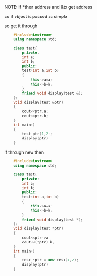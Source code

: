 NOTE:
If *then address and &to get address

so if object is passed as simple

so get it through 
```c++
	#include<iostream>
	using namespace std;

	class test{
	    private:
		int a;
		int b;
	    public:
		test(int a,int b)
		{
		    this->a=a;
		    this->b=b;
		}
		friend void display(test &);
	};
	void display(test &ptr)
	{
	    cout<<ptr.a;
	    cout<<ptr.b;
	}
	int main()
	{
	    test ptr(1,2);
	    display(ptr);
	}
```

if through new then

```c++
	#include<iostream>
	using namespace std;

	class test{
	    private:
		int a;
		int b;
	    public:
		test(int a,int b)
		{
		    this->a=a;
		    this->b=b;
		}
		friend void display(test *);
	};
	void display(test *ptr)
	{
	    cout<<ptr->a;
	    cout<<(*ptr).b;
	}
	int main()
	{
	    test *ptr = new test(1,2);
	    display(ptr);
	}
```
